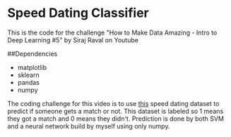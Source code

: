 # Speed Dating Classifier
This is the code for the challenge "How to Make Data Amazing - Intro to Deep Learning #5" by Siraj Raval on Youtube


##Dependencies

* matplotlib 
* sklearn
* pandas
* numpy

The coding challenge for this video is to use [this](https://www.kaggle.com/annavictoria/speed-dating-experiment) speed dating dataset to predict if someone gets a match or not. This dataset is labeled so 1 means they got a match and 0 means they didn't. Prediction is done by both SVM and a neural network build by myself using only numpy.
